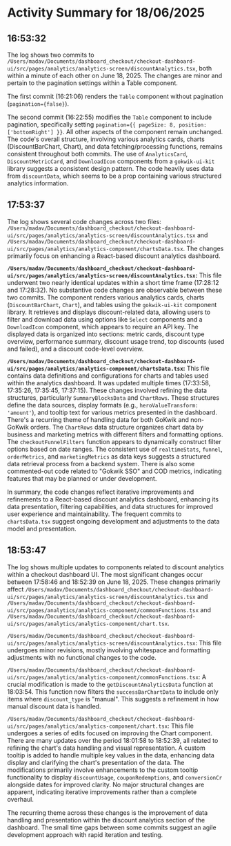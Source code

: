 # Activity Summary for 18/06/2025

## 16:53:32
The log shows two commits to `/Users/madav/Documents/dashboard_checkout/checkout-dashboard-ui/src/pages/analytics/analytics-screen/discountAnalytics.tsx`, both within a minute of each other on June 18, 2025.  The changes are minor and pertain to the pagination settings within a Table component.

The first commit (16:21:06) renders the `Table` component without pagination (`pagination={false}`).

The second commit (16:22:55) modifies the `Table` component to include pagination, specifically setting `pagination={{ pageSize: 8, position: ['bottomRight'] }}`.  All other aspects of the component remain unchanged.  The code's overall structure, involving various analytics cards, charts (DiscountBarChart, Chart), and data fetching/processing functions, remains consistent throughout both commits.  The use of `AnalyticsCard`, `DiscountMetricCard`, and `DownloadIcon` components from a `gokwik-ui-kit` library suggests a consistent design pattern.  The code heavily uses data from `discountData`, which seems to be a prop containing various structured analytics information.


## 17:53:37
The log shows several code changes across two files: `/Users/madav/Documents/dashboard_checkout/checkout-dashboard-ui/src/pages/analytics/analytics-screen/discountAnalytics.tsx` and `/Users/madav/Documents/dashboard_checkout/checkout-dashboard-ui/src/pages/analytics/analytics-component/chartsData.tsx`.  The changes primarily focus on enhancing a React-based discount analytics dashboard.

**`/Users/madav/Documents/dashboard_checkout/checkout-dashboard-ui/src/pages/analytics/analytics-screen/discountAnalytics.tsx`:** This file underwent two nearly identical updates within a short time frame (17:28:12 and 17:28:32). No substantive code changes are observable between these two commits.  The component renders various analytics cards, charts (`DiscountBarChart`, `Chart`), and tables using the `gokwik-ui-kit` component library. It retrieves and displays discount-related data, allowing users to filter and download data using options like `Select` components and a `DownloadIcon` component, which appears to require an API key. The displayed data is organized into sections:  metric cards, discount type overview, performance summary, discount usage trend, top discounts (used and failed), and a discount code-level overview.

**`/Users/madav/Documents/dashboard_checkout/checkout-dashboard-ui/src/pages/analytics/analytics-component/chartsData.tsx`:** This file contains data definitions and configurations for charts and tables used within the analytics dashboard. It was updated multiple times (17:33:58, 17:35:26, 17:35:45, 17:37:15).  These changes involved refining the data structures, particularly `SummaryBlocksData` and `ChartRows`.  These structures define the data sources, display formats (e.g., `heroValueTransform: 'amount'`), and tooltip text for various metrics presented in the dashboard.  There's a recurring theme of handling data for both GoKwik and non-GoKwik orders. The `ChartRows` data structure organizes chart data by business and marketing metrics with different filters and formatting options.  The `checkoutFunnelFilters` function appears to dynamically construct filter options based on date ranges.  The consistent use of `realtimeStats`, `funnel`, `orderMetrics`, and `marketingMetrics` as data keys suggests a structured data retrieval process from a backend system.  There is also some commented-out code related to "Gokwik SSO" and COD metrics, indicating features that may be planned or under development.


In summary, the code changes reflect iterative improvements and refinements to a React-based discount analytics dashboard, enhancing its data presentation, filtering capabilities, and data structures for improved user experience and maintainability. The frequent commits to `chartsData.tsx` suggest ongoing development and adjustments to the data model and presentation.


## 18:53:47
The log shows multiple updates to components related to discount analytics within a checkout dashboard UI.  The most significant changes occur between 17:58:46 and 18:52:39 on June 18, 2025.  These changes primarily affect `/Users/madav/Documents/dashboard_checkout/checkout-dashboard-ui/src/pages/analytics/analytics-screen/discountAnalytics.tsx` and `/Users/madav/Documents/dashboard_checkout/checkout-dashboard-ui/src/pages/analytics/analytics-component/commonFunctions.tsx` and `/Users/madav/Documents/dashboard_checkout/checkout-dashboard-ui/src/pages/analytics/analytics-component/chart.tsx`.

`/Users/madav/Documents/dashboard_checkout/checkout-dashboard-ui/src/pages/analytics/analytics-screen/discountAnalytics.tsx`: This file undergoes minor revisions, mostly involving whitespace and formatting adjustments with no functional changes to the code.

`/Users/madav/Documents/dashboard_checkout/checkout-dashboard-ui/src/pages/analytics/analytics-component/commonFunctions.tsx`: A crucial modification is made to the `getDiscountAnalyticsData` function at 18:03:54.  This function now filters the `successBarChartData` to include only items where `discount_type` is "manual". This suggests a refinement in how manual discount data is handled.


`/Users/madav/Documents/dashboard_checkout/checkout-dashboard-ui/src/pages/analytics/analytics-component/chart.tsx`: This file undergoes a series of edits focused on improving the Chart component.  There are many updates over the period 18:01:58 to 18:52:39,  all related to refining the chart's data handling and visual representation.  A custom tooltip is added to handle multiple key values in the data, enhancing data display and clarifying the chart's presentation of the data. The modifications primarily involve enhancements to the custom tooltip functionality to display `discountUsage`, `couponRedemptions`, and `conversionCr` alongside dates for improved clarity.  No major structural changes are apparent, indicating iterative improvements rather than a complete overhaul.


The recurring theme across these changes is the improvement of data handling and presentation within the discount analytics section of the dashboard.  The small time gaps between some commits suggest an agile development approach with rapid iteration and testing.
